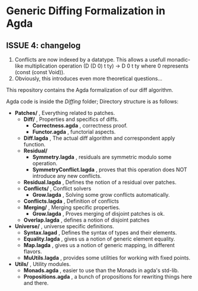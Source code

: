 Generic Diffing Formalization in Agda
=====================================

ISSUE 4: changelog
------------------
  1. Conflicts are now indexed by a datatype. This allows a usefull
     monadic-like multiplication operation (D (D 0) t ty) -> D 0 t ty
     where 0 represents (const (const Void)).
  2. Obviously, this introduces even more theoretical questions...
  
  

This repository contains the Agda formalization
of our diff algorithm.

Agda code is inside the *Diffing* folder; Directory structure is as follows:

* **Patches/** , Everything related to patches.
    * **Diff/** , Properties and specifics of diffs.
        * **Correctness.agda** , correctness proof.
        * **Functor.agda** , functorial aspects.
    * **Diff.lagda** , The actual diff algorithm and correspondent apply function.
    * **Residual/**
        * **Symmetry.lagda** , residuals are symmetric modulo some operation.
        * **SymmetryConflict.lagda** , proves that this operation does NOT 
                                       introduce any new conflicts.
    * **Residual.lagda** , Defines the notion of a residual over patches.
    * **Conflicts/** , Conflict solvers
        * **Grow.lagda** ,  Solving some grow conflicts automatically.
    * **Conflicts.lagda** , Definition of conflicts
    * **Merging/** , Merging specific properties.
        * **Grow.lagda** , Proves merging of disjoint patches is ok.
    * **Overlap.lagda** , defines a notion of disjoint patches
* **Universe/** , universe specific definitions.
    * **Syntax.lagad** , Defines the syntax of types and their elements.
    * **Equality.lagda** , gives us a notion of generic element equality.
    * **Map.lagda** , gives us a notion of generic mapping, in different flavors.
    * **MuUtils.lagda** , provides some utilities for working with fixed points.
* **Utils/** , Utility modules.
    * **Monads.agda** , easier to use than the Monads in agda's std-lib.
    * **Propositions.agda** , a bunch of propositions for rewriting things here and there.
